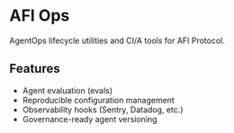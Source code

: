 # AFI Ops

AgentOps lifecycle utilities and CI/A tools for AFI Protocol.

## Features
- Agent evaluation (evals)
- Reproducible configuration management
- Observability hooks (Sentry, Datadog, etc.)
- Governance-ready agent versioning

